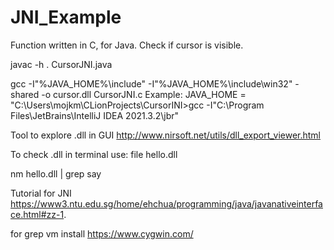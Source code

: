 # JNI_Example
Function written in C, for Java. Check if cursor is visible.

javac -h . CursorJNI.java


gcc -I"%JAVA_HOME%\include" -I"%JAVA_HOME%\include\win32" -shared -o cursor.dll CursorJNI.c
Example:
JAVA_HOME  = "C:\Users\mojkm\CLionProjects\CursorINI>gcc -I"C:\Program Files\JetBrains\IntelliJ IDEA 2021.3.2\jbr\"

Tool to explore .dll in GUI
http://www.nirsoft.net/utils/dll_export_viewer.html

To check .dll in terminal use:
file hello.dll

nm hello.dll | grep say

Tutorial for JNI
https://www3.ntu.edu.sg/home/ehchua/programming/java/javanativeinterface.html#zz-1.

for grep vm install
https://www.cygwin.com/

